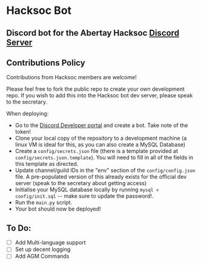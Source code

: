 # Hacksoc Bot
## Discord bot for the Abertay Hacksoc [Discord Server](https://discord.hacksoc.co.uk)

## Contributions Policy
Contributions from Hacksoc members are welcome! 

Please feel free to fork the public repo to create your own development repo. If you wish to add this into the Hacksoc bot dev server, please speak to the secretary.

When deploying:
* Go to the [Discord Developer portal](https://discord.com/developers/) and create a bot. Take note of the token!
* Clone your local copy of the repository to a development machine (a linux VM is ideal for this, as you can also create a MySQL Database)
* Create a `config/secrets.json` file (there is a template provided at `config/secrets.json.template`). You will need to fill in all of the fields in this template as directed.
* Update channel/guild IDs in the "env" section of the `config/config.json` file. A pre-populated version of this already exists for the official dev server (speak to the secretary about getting access)
* Initialise your MySQL database locally by running `mysql < config/init.sql` -- make sure to update the password!.
* Run the `main.py` script.
* Your bot should now be deployed!


## To Do:
- [ ] Add Multi-language support
- [ ] Set up decent logging
- [ ] Add AGM Commands
